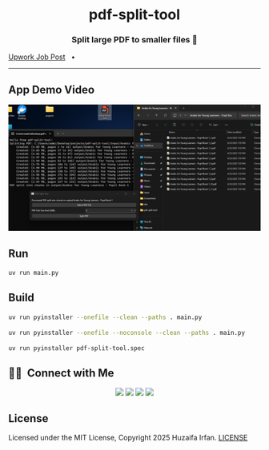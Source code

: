 <div align="center">
  <h1>pdf-split-tool</h1>
  <p><h3 align="center">Split large PDF to smaller files 🚀</h3></p>
</div>

[Upwork Job Post](https://www.upwork.com/jobs/~021937824974750097089)
&nbsp;&nbsp;•&nbsp;&nbsp;

<hr>

## App Demo Video

[![Demo Video](cover.png)](https://www.youtube.com/watch?v=FspeczCR_sg)

## Run
```sh
uv run main.py
```

## Build

```sh
uv run pyinstaller --onefile --clean --paths . main.py
```

```sh
uv run pyinstaller --onefile --noconsole --clean --paths . main.py
```

```sh
uv run pyinstaller pdf-split-tool.spec
```


## 🤝🏻 &nbsp;Connect with Me

<p align="center">
<a href="https://www.huzaifairfan.com"><img src="https://img.shields.io/badge/-huzaifairfan.com-1aa260?style=flat&logo=Google-Chrome&logoColor=white"/></a>
<a href="https://github.com/HuzaifaIrfan/"><img src="https://img.shields.io/badge/-Github-4078c0?style=flat&logo=Github&logoColor=white"/></a>
<a href="mailto:contact@huzaifairfan.com"><img src="https://img.shields.io/badge/-contact@huzaifairfan.com-c71610?style=flat&logo=Gmail&logoColor=white"/></a>
<a href="https://www.upwork.com/freelancers/huzaifairfan2001"><img src="https://img.shields.io/badge/-Upwork-14a800?style=flat&logo=Upwork&logoColor=white"/></a>
</p>

## License

Licensed under the MIT License, Copyright 2025 Huzaifa Irfan. [LICENSE](LICENSE)